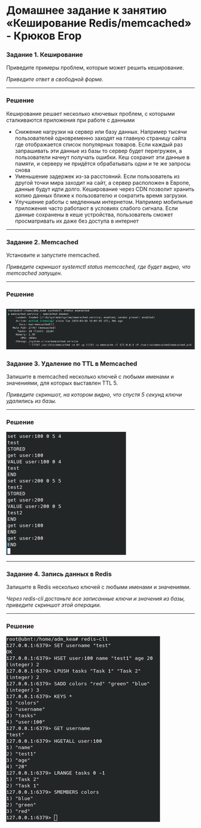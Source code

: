 # Домашнее задание к занятию «Кеширование Redis/memcached» - Крюков Егор

### Задание 1. Кеширование 

Приведите примеры проблем, которые может решить кеширование. 

*Приведите ответ в свободной форме.*

---
### Решение
Кеширование решает несколько ключевых проблем, с которыми сталкиваются приложения при работе с данными
- Снижение нагрузки на сервер или базу данных. Например тысячи пользователей одновременно заходят на главную страницу сайта где отображается список популярных товаров. Если каждый раз запрашивать эти данные из базы то сервер будет перегружен, а пользователи начнут получать ошибки. Кеш сохранит эти данные в памяти, и серверу не придётся обрабатывать одни и те же запросы снова
- Уменьшение задержек из-за расстояний. Если пользователь из другой точки мира заходит на сайт, а сервер расположен в Европе, данные будут идти долго. Кеширование через CDN позволит хранить копию данных ближе к пользователю и сократить время загрузки. 
- Улучшение работы с медленным интернетом. Например мобильные приложения часто работают в условиях слабого сигнала. Если данные сохранены в кеше устройства, пользователь сможет просматривать их даже без доступа в интернет

---
### Задание 2. Memcached

Установите и запустите memcached.

*Приведите скриншот systemctl status memcached, где будет видно, что memcached запущен.*

---
### Решение

![Скрин1](1.png)
---
### Задание 3. Удаление по TTL в Memcached

Запишите в memcached несколько ключей с любыми именами и значениями, для которых выставлен TTL 5. 

*Приведите скриншот, на котором видно, что спустя 5 секунд ключи удалились из базы.*

---
### Решение

![Скрин2](2.png)

---
### Задание 4. Запись данных в Redis

Запишите в Redis несколько ключей с любыми именами и значениями. 

*Через redis-cli достаньте все записанные ключи и значения из базы, приведите скриншот этой операции.*

---

### Решение

![Скрин3](3.png)

